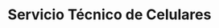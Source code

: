 ---
title: "Servicio Técnico de Celulares"
url: /ciudad-autonoma-de-buenos-aires/servicio-tecnico-de-celulares/
shop: Handy
---